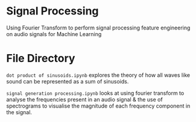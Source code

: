 # Signal Processing
Using Fourier Transform to perform signal processing feature engineering on audio signals for Machine Learning

# File Directory
```dot product of sinusoids.ipynb``` explores the theory of how all waves like sound can be represented as a sum of sinusoids.

```signal generation processing.ipynb``` looks at using fourier transform to analyse the frequencies present in an audio signal & the use of spectrograms to visualise the magnitude of each frequency component in the signal. 
